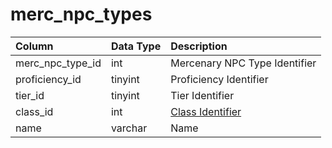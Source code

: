 # merc\_npc\_types

| Column | Data Type | Description |
| :--- | :--- | :--- |
| merc\_npc\_type\_id | int | Mercenary NPC Type Identifier |
| proficiency\_id | tinyint | Proficiency Identifier |
| tier\_id | tinyint | Tier Identifier |
| class\_id | int | [Class Identifier](../../../../categories/player/class-list) |
| name | varchar | Name |

